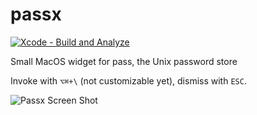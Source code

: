 # passx

[![Xcode - Build and Analyze](https://github.com/lionello/passx/actions/workflows/xcodebuild.yml/badge.svg)](https://github.com/lionello/passx/actions/workflows/xcodebuild.yml)

Small MacOS widget for pass, the Unix password store

Invoke with `⌥⌘+\` (not customizable yet), dismiss with `ESC`.

![Passx Screen Shot](https://user-images.githubusercontent.com/591860/179839374-71a2be2f-2f91-4f84-b93a-6d277db7d531.png)
